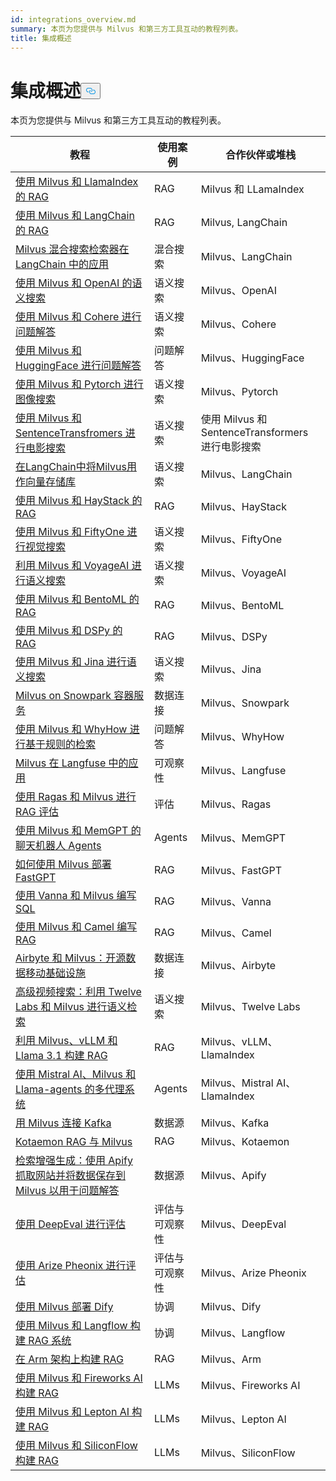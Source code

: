 ```yaml
---
id: integrations_overview.md
summary: 本页为您提供与 Milvus 和第三方工具互动的教程列表。
title: 集成概述
---
```

<h1 id="Integrations-Overview" class="common-anchor-header">集成概述<button data-href="#Integrations-Overview" class="anchor-icon" translate="no">
      <svg translate="no"
        aria-hidden="true"
        focusable="false"
        height="20"
        version="1.1"
        viewBox="0 0 16 16"
        width="16"
      >
        <path
          fill="#0092E4"
          fill-rule="evenodd"
          d="M4 9h1v1H4c-1.5 0-3-1.69-3-3.5S2.55 3 4 3h4c1.45 0 3 1.69 3 3.5 0 1.41-.91 2.72-2 3.25V8.59c.58-.45 1-1.27 1-2.09C10 5.22 8.98 4 8 4H4c-.98 0-2 1.22-2 2.5S3 9 4 9zm9-3h-1v1h1c1 0 2 1.22 2 2.5S13.98 12 13 12H9c-.98 0-2-1.22-2-2.5 0-.83.42-1.64 1-2.09V6.25c-1.09.53-2 1.84-2 3.25C6 11.31 7.55 13 9 13h4c1.45 0 3-1.69 3-3.5S14.5 6 13 6z"
        ></path>
      </svg>
    </button></h1><p>本页为您提供与 Milvus 和第三方工具互动的教程列表。</p>
<table>
<thead>
<tr><th>教程</th><th>使用案例</th><th>合作伙伴或堆栈</th></tr>
</thead>
<tbody>
<tr><td><a href="/docs/zh/integrate_with_llamaindex.md">使用 Milvus 和 LlamaIndex 的 RAG</a></td><td>RAG</td><td>Milvus 和 LLamaIndex</td></tr>
<tr><td><a href="/docs/zh/integrate_with_langchain.md">使用 Milvus 和 LangChain 的 RAG</a></td><td>RAG</td><td>Milvus, LangChain</td></tr>
<tr><td><a href="/docs/zh/milvus_hybrid_search_retriever.md">Milvus 混合搜索检索器在 LangChain 中的应用</a></td><td>混合搜索</td><td>Milvus、LangChain</td></tr>
<tr><td><a href="/docs/zh/integrate_with_openai.md">使用 Milvus 和 OpenAI 的语义搜索</a></td><td>语义搜索</td><td>Milvus、OpenAI</td></tr>
<tr><td><a href="/docs/zh/integrate_with_cohere.md">使用 Milvus 和 Cohere 进行问题解答</a></td><td>语义搜索</td><td>Milvus、Cohere</td></tr>
<tr><td><a href="/docs/zh/integrate_with_hugging-face.md">使用 Milvus 和 HuggingFace 进行问题解答</a></td><td>问题解答</td><td>Milvus、HuggingFace</td></tr>
<tr><td><a href="/docs/zh/integrate_with_pytorch.md">使用 Milvus 和 Pytorch 进行图像搜索</a></td><td>语义搜索</td><td>Milvus、Pytorch</td></tr>
<tr><td><a href="/docs/zh/integrate_with_sentencetransformers.md">使用 Milvus 和 SentenceTransfromers 进行电影搜索</a></td><td>语义搜索</td><td>使用 Milvus 和 SentenceTransformers 进行电影搜索</td></tr>
<tr><td><a href="/docs/zh/basic_usage_langchain.md">在LangChain中将Milvus用作向量存储库</a></td><td>语义搜索</td><td>Milvus、LangChain</td></tr>
<tr><td><a href="/docs/zh/integrate_with_haystack.md">使用 Milvus 和 HayStack 的 RAG</a></td><td>RAG</td><td>Milvus、HayStack</td></tr>
<tr><td><a href="/docs/zh/integrate_with_voxel51.md">使用 Milvus 和 FiftyOne 进行视觉搜索</a></td><td>语义搜索</td><td>Milvus、FiftyOne</td></tr>
<tr><td><a href="/docs/zh/integrate_with_voyageai.md">利用 Milvus 和 VoyageAI 进行语义搜索</a></td><td>语义搜索</td><td>Milvus、VoyageAI</td></tr>
<tr><td><a href="/docs/zh/integrate_with_bentoml.md">使用 Milvus 和 BentoML 的 RAG</a></td><td>RAG</td><td>Milvus、BentoML</td></tr>
<tr><td><a href="/docs/zh/integrate_with_dspy.md">使用 Milvus 和 DSPy 的 RAG</a></td><td>RAG</td><td>Milvus、DSPy</td></tr>
<tr><td><a href="/docs/zh/integrate_with_jina.md">使用 Milvus 和 Jina 进行语义搜索</a></td><td>语义搜索</td><td>Milvus、Jina</td></tr>
<tr><td><a href="/docs/zh/integrate_with_snowpark.md">Milvus on Snowpark 容器服务</a></td><td>数据连接</td><td>Milvus、Snowpark</td></tr>
<tr><td><a href="/docs/zh/integrate_with_whyhow.md">使用 Milvus 和 WhyHow 进行基于规则的检索</a></td><td>问题解答</td><td>Milvus、WhyHow</td></tr>
<tr><td><a href="/docs/zh/integrate_with_langfuse.md">Milvus 在 Langfuse 中的应用</a></td><td>可观察性</td><td>Milvus、Langfuse</td></tr>
<tr><td><a href="/docs/zh/integrate_with_ragas.md">使用 Ragas 和 Milvus 进行 RAG 评估</a></td><td>评估</td><td>Milvus、Ragas</td></tr>
<tr><td><a href="/docs/zh/integrate_with_memgpt.md">使用 Milvus 和 MemGPT 的聊天机器人 Agents</a></td><td>Agents</td><td>Milvus、MemGPT</td></tr>
<tr><td><a href="/docs/zh/integrate_with_fastgpt.md">如何使用 Milvus 部署 FastGPT</a></td><td>RAG</td><td>Milvus、FastGPT</td></tr>
<tr><td><a href="/docs/zh/integrate_with_vanna.md">使用 Vanna 和 Milvus 编写 SQL</a></td><td>RAG</td><td>Milvus、Vanna</td></tr>
<tr><td><a href="/docs/zh/integrate_with_camel.md">使用 Milvus 和 Camel 编写 RAG</a></td><td>RAG</td><td>Milvus、Camel</td></tr>
<tr><td><a href="/docs/zh/integrate_with_airbyte.md">Airbyte 和 Milvus：开源数据移动基础设施</a></td><td>数据连接</td><td>Milvus、Airbyte</td></tr>
<tr><td><a href="/docs/zh/video_search_with_twelvelabs_and_milvus.md">高级视频搜索：利用 Twelve Labs 和 Milvus 进行语义检索</a></td><td>语义搜索</td><td>Milvus、Twelve Labs</td></tr>
<tr><td><a href="/docs/zh/milvus_rag_with_vllm.md">利用 Milvus、vLLM 和 Llama 3.1 构建 RAG</a></td><td>RAG</td><td>Milvus、vLLM、LlamaIndex</td></tr>
<tr><td><a href="/docs/zh/llama_agents_metadata.md">使用 Mistral AI、Milvus 和 Llama-agents 的多代理系统</a></td><td>Agents</td><td>Milvus、Mistral AI、LlamaIndex</td></tr>
<tr><td><a href="/docs/zh/kafka-connect-milvus.md">用 Milvus 连接 Kafka</a></td><td>数据源</td><td>Milvus、Kafka</td></tr>
<tr><td><a href="/docs/zh/kotaemon_with_milvus.md">Kotaemon RAG 与 Milvus</a></td><td>RAG</td><td>Milvus、Kotaemon</td></tr>
<tr><td><a href="/docs/zh/apify_milvus_rag.md">检索增强生成：使用 Apify 抓取网站并将数据保存到 Milvus 以用于问题解答</a></td><td>数据源</td><td>Milvus、Apify</td></tr>
<tr><td><a href="/docs/zh/evaluation_with_deepeval.md">使用 DeepEval 进行评估</a></td><td>评估与可观察性</td><td>Milvus、DeepEval</td></tr>
<tr><td><a href="/docs/zh/evaluation_with_phoenix.md">使用 Arize Pheonix 进行评估</a></td><td>评估与可观察性</td><td>Milvus、Arize Pheonix</td></tr>
<tr><td><a href="/docs/zh/dify_with_milvus.md">使用 Milvus 部署 Dify</a></td><td>协调</td><td>Milvus、Dify</td></tr>
<tr><td><a href="/docs/zh/rag_with_langflow.md">使用 Milvus 和 Langflow 构建 RAG 系统</a></td><td>协调</td><td>Milvus、Langflow</td></tr>
<tr><td><a href="/docs/zh/build_rag_on_arm.md">在 Arm 架构上构建 RAG</a></td><td>RAG</td><td>Milvus、Arm</td></tr>
<tr><td><a href="/docs/zh/build_RAG_with_milvus_and_fireworks.md">使用 Milvus 和 Fireworks AI 构建 RAG</a></td><td>LLMs</td><td>Milvus、Fireworks AI</td></tr>
<tr><td><a href="/docs/zh/build_RAG_with_milvus_and_lepton.md">使用 Milvus 和 Lepton AI 构建 RAG</a></td><td>LLMs</td><td>Milvus、Lepton AI</td></tr>
<tr><td><a href="/docs/zh/build_RAG_with_milvus_and_siliconflow">使用 Milvus 和 SiliconFlow 构建 RAG</a></td><td>LLMs</td><td>Milvus、SiliconFlow</td></tr>
</tbody>
</table>

